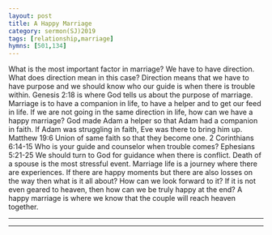 ```yaml
---
layout: post
title: A Happy Marriage
category: sermon(SJ)2019
tags: [relationship,marriage]
hymns: [501,134]
---                               								
```

What is the most important factor in marriage?
We have to have direction.
What does direction mean in this case?
Direction means that we have to have purpose and we should know who our guide is when there is trouble within.
Genesis 2:18 is where God tells us about the purpose of marriage.
Marriage is to have a companion in life, to have a helper and to get our feed in life.
If we are not going in the same direction in life, how can we have a happy marriage?
God made Adam a helper so that Adam had a companion in faith.
If Adam was struggling in faith, Eve was there to bring him up.
Matthew 19:6
Union of same faith so that they become one.
2 Corinthians 6:14-15
Who is your guide and counselor when trouble comes?
Ephesians 5:21-25
We should turn to God for guidance when there is conflict.
Death of a spouse is the most stressful event.
Marriage life is a journey where there are experiences.
If there are happy moments but there are also losses on the way then what is it all about? 
How can we look forward to it? If it is not even geared to heaven, then how can we be truly happy at the end?
A happy marriage is where we know that the couple will reach heaven together.




----
****
